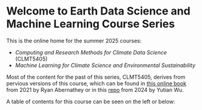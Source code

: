 # Welcome to Earth Data Science and Machine Learning Course Series

This is the online home for the summer 2025 courses:
- *Computing and Research Methods for Climate Data Science* (CLMT5405)
- *Machine Learning for Climate Science and Environmental Sustainability*

Most of the content for the past of this series, CLMT5405, derives from pervious versions of this course, which can be found in [this online book](https://earth-env-data-science.github.io/) from 2021 by Ryan Abernathey or in this [repo](https://github.com/yutianwuldeo/GR6901) from 2024 by Yutian Wu.


A table of contents for this course can be seen on the left or below:
```{tableofcontents}
```
